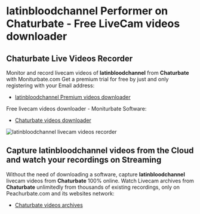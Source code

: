 # latinbloodchannel Performer on Chaturbate - Free LiveCam videos downloader

## Chaturbate Live Videos Recorder

Monitor and record livecam videos of **latinbloodchannel** from **Chaturbate** with Moniturbate.com
Get a premium trial for free by just and only registering with your Email address:
* [latinbloodchannel Premium videos downloader](https://moniturbate.com/request-demo-licence-key.html)

Free livecam videos downloader - Moniturbate Software:
* [Chaturbate videos downloader](https://moniturbate.com/moniturbate-download-software.html)

![latinbloodchannel livecam videos recorder](https://peachurnet.com/templates/moniturbate-software.png)


## Capture latinbloodchannel videos from the Cloud and watch your recordings on Streaming

Without the need of downloading a software, capture **latinbloodchannel** livecam videos from **Chaturbate** 100% online.
Watch Livecam archives from **Chaturbate** unlimitedly from thousands of existing recordings, only on Peachurbate.com and its websites network:
* [Chaturbate videos archives](https://peachurnet.com/)